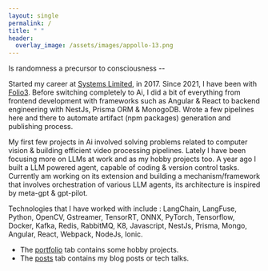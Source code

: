 ```yaml
---
layout: single
permalink: /
title: " "
header:
  overlay_image: /assets/images/appollo-13.png       
---
```

Is randomness a precursor to consciousness --

Started my career at [Systems Limited](https://www.systemsltd.com/), in 2017. Since 2021, I have been with [Folio3](https://folio3.com/). Before switching completely to Ai, I did a bit of everything from frontend development with frameworks such as Angular & React to backend engineering with NestJs, Prisma ORM & MonogoDB. Wrote a few pipelines here and there to automate artifact (npm packages) generation and publishing process. 

My first few projects in Ai involved solving problems related to computer vision & building efficient video processing pipelines. Lately I have been focusing more on LLMs at work and as my hobby projects too. A year ago I built a LLM powered agent, capable of coding & version control tasks. Currently am working on its extension and building a mechanism/framework that involves orchestration of various LLM agents, its architecture is inspired by meta-gpt & gpt-pilot.


Technologies that I have worked with include : LangChain, LangFuse, Python, OpenCV, Gstreamer, TensorRT, ONNX, PyTorch, Tensorflow, Docker, Kafka, Redis, RabbitMQ, K8, Javascript, NestJs, Prisma, Mongo, Angular, React, Webpack, NodeJs, Ionic.

+ The <a href="/portfolio/">portfolio</a> tab contains some hobby projects.
+ The <a href="/year-archive/">posts</a> tab contains my blog posts or tech talks.